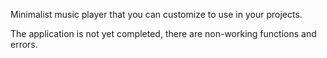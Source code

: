 Minimalist music player that you can customize to use in your projects.

The application is not yet completed, there are non-working functions and errors.
